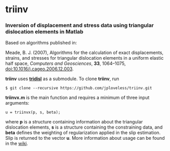 # triinv
### Inversion of displacement and stress data using triangular dislocation elements in Matlab

Based on algorithms published in:

Meade, B. J. (2007), Algorithms for the calculation of exact displacements, strains, and stresses for triangular dislocation elements in a uniform elastic half space, *Computers and Geosciences*, **33**, 1064–1075, [doi:10.1016/j.cageo.2006.12.003](http://dx.doi.org/10.1016/j.cageo.2006.12.003).

__triinv__ uses [__tridisl__](https://github.com/jploveless/tridisl) as a submodule. To clone __triinv__, run

    $ git clone --recursive https://github.com/jploveless/triinv.git
    
__triinvx.m__ is the main function and requires a minimum of three input arguments: 
  
    u = triinvx(p, s, beta);
    
where __p__ is a structure containing information about the triangular dislocation elements, __s__ is a structure containing the constraining data, and __beta__ defines the weighting of regularization applied in the slip estimation. Slip is returned to the vector __u__. More information about usage can be found in the [wiki](https://github.com/jploveless/triinv/wiki).
